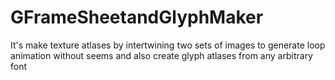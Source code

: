 # GFrameSheetandGlyphMaker

It's make texture atlases by intertwining two sets of images to generate loop animation without seems and also create glyph atlases from any arbitrary font

